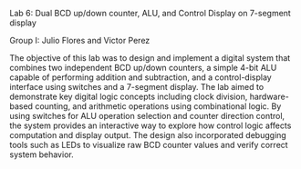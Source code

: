 Lab 6: Dual BCD up/down counter, ALU, and Control Display on 7-segment display

Group I: Julio Flores and Victor Perez

The objective of this lab was to design and implement a digital system that combines two independent BCD up/down counters, a simple 4-bit ALU capable of performing addition and subtraction, and a control-display interface using switches and a 7-segment display. The lab aimed to demonstrate key digital logic concepts including clock division, hardware-based counting, and arithmetic operations using combinational logic. By using switches for ALU operation selection and counter direction control, the system provides an interactive way to explore how control logic affects computation and display output. The design also incorporated debugging tools such as LEDs to visualize raw BCD counter values and verify correct system behavior.
